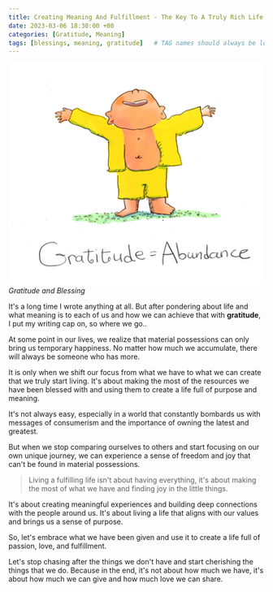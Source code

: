 ```yaml
---
title: Creating Meaning And Fulfillment - The Key To A Truly Rich Life
date: 2023-03-06 18:30:00 +00
categories: [Gratitude, Meaning]
tags: [blessings, meaning, gratitude]   # TAG names should always be lowercase
---
```


![Gratitude](/assets/img/gratitude-blessing.jpg)
_Gratitude and Blessing_

It's a long time I wrote anything at all. But after pondering about life and what meaning is to each of us and how we can achieve that with **gratitude**, I put my writing cap on, so where we go..

At some point in our lives, we realize that material possessions can only bring us temporary happiness. No matter how much we accumulate, there will always be someone who has more. 

It is only when we shift our focus from what we have to what we can create that we truly start living. It's about making the most of the resources we have been blessed with and using them to create a life full of purpose and meaning.

It's not always easy, especially in a world that constantly bombards us with messages of consumerism and the importance of owning the latest and greatest. 

But when we stop comparing ourselves to others and start focusing on our own unique journey, we can experience a sense of freedom and joy that can't be found in material possessions.

> Living a fulfilling life isn't about having everything, it's about making the most of what we have and finding joy in the little things. 

It's about creating meaningful experiences and building deep connections with the people around us. It's about living a life that aligns with our values and brings us a sense of purpose.

So, let's embrace what we have been given and use it to create a life full of passion, love, and fulfillment. 

Let's stop chasing after the things we don't have and start cherishing the things that we do. Because in the end, it's not about how much we have, it's about how much we can give and how much love we can share.